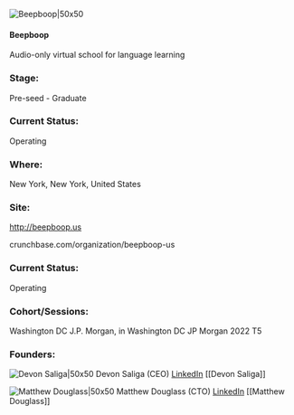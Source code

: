 

![Beepboop|50x50](https://res.cloudinary.com/crunchbase-production/image/upload/jaucbb9jomx6bgxtnebr)

#### Beepboop
Audio-only virtual school for language learning

### Stage: 
Pre-seed - Graduate 

### Current Status: 
Operating

### Where:
New York, New York, United States

### Site:
http://beepboop.us



crunchbase.com/organization/beepboop-us

### Current Status: 
Operating

### Cohort/Sessions: 
Washington DC J.P. Morgan, in Washington DC JP Morgan 2022 T5

### Founders: 

![Devon Saliga|50x50](https://www.f6s.com/content-resource/profiles/2404043_th2.jpg) Devon Saliga (CEO) [LinkedIn](https://linkedin.com/in/devonsaliga) [[Devon Saliga]]

![Matthew Douglass|50x50](https://res.cloudinary.com/crunchbase-production/image/upload/v1398412837/ricqinl0oppodi3fhsvw.jpg) Matthew Douglass (CTO) [LinkedIn](https://linkedin.com/in/matthewcdouglass) [[Matthew Douglass]]


